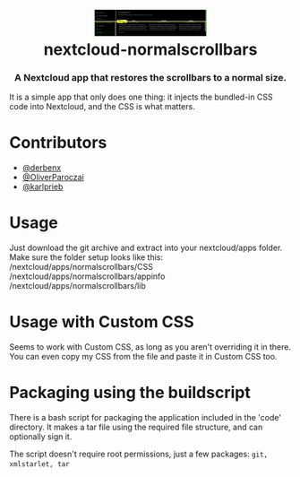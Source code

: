 <h1 align="center">
  <br>
  <a href="https://github.com/derbenx/nextcloud-normalscrollbars"><img src="https://raw.githubusercontent.com/derbenx/nextcloud-normalscrollbars/master/differences.png" alt="derbenx/nextcloud-normalscrollbars logo" width="200"></a>
  <br>nextcloud-normalscrollbars
</h1>
<h3 align="center">
  A Nextcloud app that restores the scrollbars to a normal size.
</h3>

It is a simple app that only does one thing: it injects the bundled-in CSS code into Nextcloud, and the CSS is what matters.

# Contributors
- [@derbenx](https://github.com/derbenx)
- [@OliverParoczai](https://github.com/OliverParoczai)
- [@karlprieb](https://github.com/karlprieb)
# Usage

Just download the git archive and extract into your nextcloud/apps folder. Make sure the folder setup looks like this:
/nextcloud/apps/normalscrollbars/CSS
/nextcloud/apps/normalscrollbars/appinfo
/nextcloud/apps/normalscrollbars/lib

# Usage with Custom CSS

Seems to work with Custom CSS, as long as you aren't overriding it in there. You can even copy my CSS from the file and paste it in Custom CSS too.

# Packaging using the buildscript

There is a bash script for packaging the application included in the 'code' directory. It makes a tar file using the required file structure, and can optionally sign it.

The script doesn't require root permissions, just a few packages: ```git, xmlstarlet, tar```

